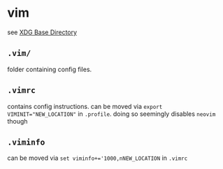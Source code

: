 # vim

see [XDG Base Directory](https://wiki.archlinux.org/index.php/XDG_Base_Directory)

## `.vim/`
folder containing config files. 

## `.vimrc`
contains config instructions.
can be moved via `export VIMINIT="NEW_LOCATION"` in `.profile`.
doing so seemingly disables `neovim` though

## `.viminfo`
can be moved via `set viminfo+='1000,nNEW_LOCATION` in `.vimrc`
